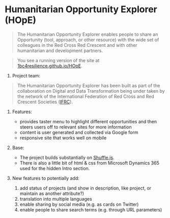 # Humanitarian Opportunity Explorer (HOpE)
>The Humanitarian Opportunity Explorer enables people to share an Opportunity (tool, approach, or other resource) with the wide set of colleagues in the Red Cross Red Crescent and with other humanitarian and development partners.

>You see a running version of the site at [1bc4resilience.github.io/HOpE](https://1bc4resilience.github.io/HOpE/).

1. Project team:
> The Humanitarian Opportunity Explorer has been built as part of the collaboration on Digital and Data Transformation being under taken by the network of the International Federation of Red Cross and Red Crescent Societies ([IFRC](http://www.ifrc.org)).

1. Features:
   + provides taster menu to highlight different opportunities and then steers users off to relevant sites for more information
   + content is user generated and collected via Google form
   + responsive site that works well on mobile

1. Base:
   + The project builds substantially on [Shuffle.js](https://vestride.github.io/Shuffle).
   + There is also a little bit of html & css from Microsoft Dynamics 365 used for the hidden Intro section.

1. New features to potentially add:
   1. add status of projects (and show in description, like project, or maintain as another attribute?)
   1. translation into multiple languages
   1. enable sharing by social media (e.g. as cards on Twitter)
   1. enable people to share search terms (e.g. through URL parameters)


